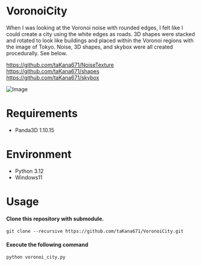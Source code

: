 # VoronoiCity

When I was looking at the Voronoi noise with rounded edges, I felt like I could create a city using the white edges as roads. 3D shapes were stacked and rotated to look like buildings and placed within the Voronoi regions with the image of Tokyo. Noise, 3D shapes, and skybox were all created procedurally.
See below.   
   
https://github.com/taKana671/NoiseTexture   
https://github.com/taKana671/shapes   
https://github.com/taKana671/skybox   


![Image](https://github.com/user-attachments/assets/f6f41979-a581-4e1f-a866-87b4665e9789)

# Requirements
* Panda3D 1.10.15
  
# Environment
* Python 3.12
* Windows11

# Usage

#### Clone this repository with submodule.
```
git clone --recursive https://github.com/taKana671/VoronoiCity.git
```

#### Execute the following command
```
python voronoi_city.py
```
